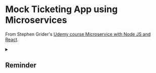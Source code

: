 # Mock Ticketing App using Microservices

From Stephen Grider's [Udemy course Microservice with Node JS and React](https://www.udemy.com/course/microservices-with-node-js-and-react/).

<details>
<summary><h2>Reminder</h2></summary>

Add host to `/etc/hosts` on your host machine:
Run:

```sh
minikube ip
```

put that address (e.g. `127.0.0.1`) into `/etc/hosts` along with host name, be in administrator mode (i.e. `sudo vim /etc/hosts`):

```sh
127.0.0.1 ticketing.dev
```

On Chrome, will get "Not Secure", just click anywhere on the page and type `thisisunsafe`. Haven't checked what to do for Firefox, b/c the "thisisunsafe" didn't work for me.

</details>
